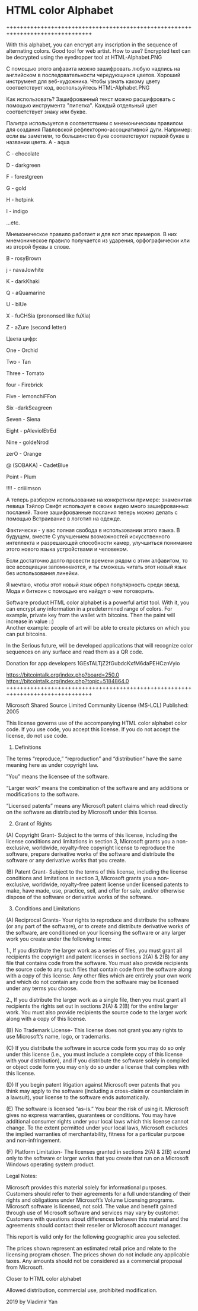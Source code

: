 # HTML color Alphabet
+++++++++++++++++++++++++++++++++++++++++++++++++++++++++++++++++++++++++++++++

With this alphabet, you can encrypt any inscription in the sequence of alternating colors. Good tool for web artist.
How to use? Encrypted text can be decrypted using the eyedropper tool at HTML-Alphabet.PNG 

С помощью этого алфавита можно зашифровать любую надпись на английском в последовательности чередующихся цветов. Хороший инструмент для веб-художника.
Чтобы узнать какому цвету соответствует код, воспользуйтесь HTML-Alphabet.PNG 

Как использовать? Зашифрованный текст можно расшифровать с помощью инструмента "пипетка". Каждый отдельный цвет соответствует знаку или букве. 

Палитра используется в соответствием с мнемоническим правилом для создания Павловской рефлекторно-ассоциативной дуги.
Например: если вы заметили, то большинство букв соответствуют первой букве в названии цвета. 
А - aqua

C - chocolate

D - darkgreen

F - forestgreen

G - gold

H - hotpink

I - indigo 

...etc.

Мнемоническое правило работает и для вот этих примеров. В них мнемоническое правило получается из ударения, орфографически или из второй буквы в слове. 

B - rosyBrown

j - navaJowhite

K - darkKhaki

Q - aQuamarine

U - blUe

X - fuCHSia (prononsed like fuXia)

Z - aZure (second letter)

Цвета цифр: 


One - Orchid

Two - Tan

Three - Tomato

four - Firebrick

Five - lemonchiFFon

Six -darkSeagreen

Seven - Siena

Eight - pAleviolEtrEd

Nine - goldeNrod

zerO - Orange

@ (SOBAKA) - CadetBlue

Point - Plum

!!!! - criiiimson

А теперь разберем использование на конкретном примере: 
знаменитая певица Тэйлор Свифт использует в своих видео много зашифрованных посланий. 
Такие зашифрованные послания теперь можно делать с помощью 
Встраивание в логотип на одежде. 

Фактически - у вас полная свобода в использовании этого языка. В будущем, вместе С улучшением возможностей искусственного интеллекта и разрешающей способности камер, улучшиться понимание этого нового языка устройствами и человеком. 

Если достаточно долго провести времени рядом с этим алфавитом, то все ассоциации запоминаются, и ты сможешь читать этот новый язык без использования линейки. 

Я мечтаю, чтобы этот новый язык обрел популярность среди звезд. Мода и биткоин с помощью его найдут о чем поговорить. 

Software product HTML color alphabet is a powerful artist tool. With it, you can encrypt any information in a predetermined range of colors. For example, private key from the wallet with bitcoins.  Then the paint will increase in value ::)  
Another example: people of art will be able to create pictures on which you can put bitcoins.

In the Serious future, will be developed applications that will recognize color sequences on any surface and read them as a QR code.

Donation for app developers  1GEsTALTjZ2fGubdcKxfM6daPEHCznVyio

https://bitcointalk.org/index.php?board=250.0
https://bitcointalk.org/index.php?topic=5184864.0
+++++++++++++++++++++++++++++++++++++++++++++++++++++++++++++++++++++++++++++++

Microsoft Shared Source Limited Community License (MS-LCL)
Published: 2005


This license governs use of the accompanying HTML color alphabet color code. If you use  code, you accept this license. If you do not accept the license, do not use code.



1. Definitions

The terms “reproduce,” “reproduction” and “distribution” have the same meaning here as under copyright law.

”You” means the licensee of the software.

“Larger work” means the combination of the software and any additions or modifications to the software.

“Licensed patents” means any Microsoft patent claims which read directly on the software as distributed by Microsoft under this license.



2. Grant of Rights

(A) Copyright Grant- Subject to the terms of this license, including the license conditions and limitations in section 3, Microsoft grants you a non-exclusive, worldwide, royalty-free copyright license to reproduce the software, prepare derivative works of the software and distribute the software or any derivative works that you create.

(B) Patent Grant- Subject to the terms of this license, including the license conditions and limitations in section 3, Microsoft grants you a non-exclusive, worldwide, royalty-free patent license under licensed patents to make, have made, use, practice, sell, and offer for sale, and/or otherwise dispose of the software or derivative works of the software.



3. Conditions and Limitations

(A) Reciprocal Grants- Your rights to reproduce and distribute the software (or any part of the software), or to create and distribute derivative works of the software, are conditioned on your licensing the software or any larger work you create under the following terms:

1., If you distribute the larger work as a series of files, you must grant all recipients the copyright and patent licenses in sections 2(A) & 2(B) for any file that contains code from the software. You must also provide recipients the source code to any such files that contain code from the software along with a copy of this license. Any other files which are entirely your own work and which do not contain any code from the software may be licensed under any terms you choose.

2., If you distribute the larger work as a single file, then you must grant all recipients the rights set out in sections 2(A) & 2(B) for the entire larger work. You must also provide recipients the source code to the larger work along with a copy of this license.

(B) No Trademark License- This license does not grant you any rights to use Microsoft’s name, logo, or trademarks.

(C) If you distribute the software in source code form you may do so only under this license (i.e., you must include a complete copy of this license with your distribution), and if you distribute the software solely in compiled or object code form you may only do so under a license that complies with this license.

(D) If you begin patent litigation against Microsoft over patents that you think may apply to the software (including a cross-claim or counterclaim in a lawsuit), your license to the software ends automatically.

(E) The software is licensed “as-is.” You bear the risk of using it. Microsoft gives no express warranties, guarantees or conditions. You may have additional consumer rights under your local laws which this license cannot change. To the extent permitted under your local laws, Microsoft excludes the implied warranties of merchantability, fitness for a particular purpose and non-infringement.

(F) Platform Limitation- The licenses granted in sections 2(A) & 2(B) extend only to the software or larger works that you create that run on a Microsoft Windows operating system product.



Legal Notes:

Microsoft provides this material solely for informational purposes. Customers should refer to their agreements for a full understanding of their rights and obligations under Microsoft’s Volume Licensing programs. Microsoft software is licensed, not sold. The value and benefit gained through use of Microsoft software and services may vary by customer. Customers with questions about differences between this material and the agreements should contact their reseller or Microsoft account manager.

This report is valid only for the following geographic area you selected.

The prices shown represent an estimated retail price and relate to the licensing program chosen. The prices shown do not include any applicable taxes. Any amounts should not be considered as a commercial proposal from Microsoft.





Closer to HTML color alphabet

Allowed distribution, commercial use, prohibited modification.

2019 by Vladimir Yan
